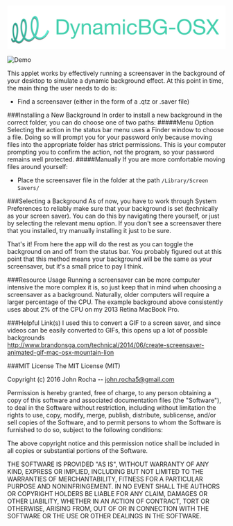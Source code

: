 ![Title](/demoFiles/title.png)

![Demo](demoFiles/demo.gif?raw=true) 

This applet works by effectively running a screensaver in the background of your desktop to simulate a dynamic background effect. At this point in time, the main thing the user needs to do is:
- Find a screensaver (either in the form of a .qtz or .saver file)

###Installing a New Background
In order to install a new background in the correct folder, you can do choose one of two paths:
#####Menu Option
Selecting the action in the status bar menu uses a Finder window to choose a file. Doing so will prompt you for your password only because moving files into the appropriate folder has strict permissions. This is your computer prompting you to confirm the action, not the program, so your password remains well protected.
#####Manually
If you are more comfortable moving files around yourself:
- Place the screensaver file in the folder at the path `/Library/Screen Savers/`

###Selecting a Background
As of now, you have to work through System Preferences to reliably make sure that your background is set (technically as your screen saver). You can do this by navigating there yourself, or just by selecting the relevant menu option. If you don't see a screensaver there that you installed, try manually installing it just to be sure. 

That's it! From here the app will do the rest as you can toggle the background on and off from the status bar. You probably figured out at this point that this method means your background will be the same as your screensaver, but it's a small price to pay I think.  

###Resource Usage
Running a screensaver can be more computer intensive the more complex it is, so just keep that in mind when choosing a screensaver as a background. Naturally, older computers will require a larger percentage of the CPU. The example background above consistently uses about 2% of the CPU on my 2013 Retina MacBook Pro. 

###Helpful Link(s)
I used this to convert a GIF to a screen saver, and since videos can be easily converted to GIFs, this opens up a lot of possible backgrounds  
http://www.brandonsga.com/technical/2014/06/create-screensaver-animated-gif-mac-osx-mountain-lion
  
###MIT License
The MIT License (MIT)

Copyright (c) 2016 John Rocha -- john.rocha5@gmail.com

Permission is hereby granted, free of charge, to any person obtaining a copy
of this software and associated documentation files (the "Software"), to deal
in the Software without restriction, including without limitation the rights
to use, copy, modify, merge, publish, distribute, sublicense, and/or sell
copies of the Software, and to permit persons to whom the Software is
furnished to do so, subject to the following conditions:

The above copyright notice and this permission notice shall be included in all
copies or substantial portions of the Software.

THE SOFTWARE IS PROVIDED "AS IS", WITHOUT WARRANTY OF ANY KIND, EXPRESS OR
IMPLIED, INCLUDING BUT NOT LIMITED TO THE WARRANTIES OF MERCHANTABILITY,
FITNESS FOR A PARTICULAR PURPOSE AND NONINFRINGEMENT. IN NO EVENT SHALL THE
AUTHORS OR COPYRIGHT HOLDERS BE LIABLE FOR ANY CLAIM, DAMAGES OR OTHER
LIABILITY, WHETHER IN AN ACTION OF CONTRACT, TORT OR OTHERWISE, ARISING FROM,
OUT OF OR IN CONNECTION WITH THE SOFTWARE OR THE USE OR OTHER DEALINGS IN THE
SOFTWARE.
